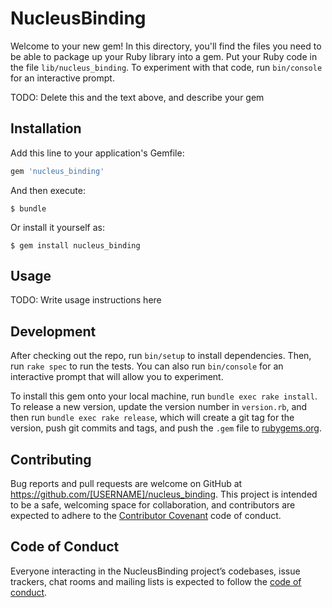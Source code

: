 # NucleusBinding

Welcome to your new gem! In this directory, you'll find the files you need to be able to package up your Ruby library into a gem. Put your Ruby code in the file `lib/nucleus_binding`. To experiment with that code, run `bin/console` for an interactive prompt.

TODO: Delete this and the text above, and describe your gem

## Installation

Add this line to your application's Gemfile:

```ruby
gem 'nucleus_binding'
```

And then execute:

    $ bundle

Or install it yourself as:

    $ gem install nucleus_binding

## Usage

TODO: Write usage instructions here

## Development

After checking out the repo, run `bin/setup` to install dependencies. Then, run `rake spec` to run the tests. You can also run `bin/console` for an interactive prompt that will allow you to experiment.

To install this gem onto your local machine, run `bundle exec rake install`. To release a new version, update the version number in `version.rb`, and then run `bundle exec rake release`, which will create a git tag for the version, push git commits and tags, and push the `.gem` file to [rubygems.org](https://rubygems.org).

## Contributing

Bug reports and pull requests are welcome on GitHub at https://github.com/[USERNAME]/nucleus_binding. This project is intended to be a safe, welcoming space for collaboration, and contributors are expected to adhere to the [Contributor Covenant](http://contributor-covenant.org) code of conduct.

## Code of Conduct

Everyone interacting in the NucleusBinding project’s codebases, issue trackers, chat rooms and mailing lists is expected to follow the [code of conduct](https://github.com/[USERNAME]/nucleus_binding/blob/master/CODE_OF_CONDUCT.md).
